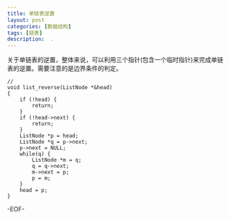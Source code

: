 ```yaml
---
title: 单链表逆置
layout: post
categories: [数据结构]
tags: [链表]
description:  .  
--- 
```


关于单链表的逆置，整体来说，可以利用三个指针(包含一个临时指针)来完成单链表的逆置。需要注意的是边界条件的判定。  

	//
	void list_reverse(ListNode *&head)
	{
		if (!head) {
			return;
		}
		if (!head->next) {
			return;
		}
		ListNode *p = head;
		ListNode *q = p->next;
		p->next = NULL;
		while(q) {
			ListNode *m = q;
			q = q->next;
			m->next = p;
			p = m;
		}
		head = p;
	}

-EOF-
